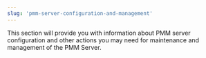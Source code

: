 ```yaml
---
slug: 'pmm-server-configuration-and-management'
---
```


This section will provide you with information about PMM server configuration and other actions you may need for maintenance and management of the PMM Server.
